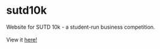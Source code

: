 # sutd10k

Website for SUTD 10k - a student-run business competition.<br><br>
View it <a href="https://siyant.github.io/sutd10k">here!</a>
